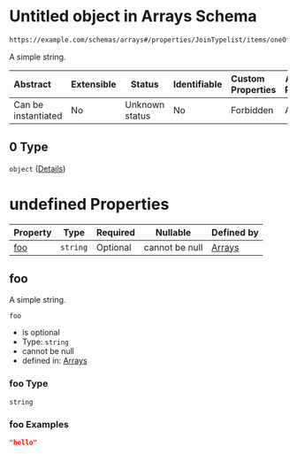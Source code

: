 # Untitled object in Arrays Schema

```txt
https://example.com/schemas/arrays#/properties/JoinTypelist/items/oneOf/0
```

A simple string.


| Abstract            | Extensible | Status         | Identifiable | Custom Properties | Additional Properties | Access Restrictions | Defined In                                                                             |
| :------------------ | ---------- | -------------- | ------------ | :---------------- | --------------------- | ------------------- | -------------------------------------------------------------------------------------- |
| Can be instantiated | No         | Unknown status | No           | Forbidden         | Allowed               | none                | [arrays.schema.json\*](../generated-schemas/arrays.schema.json "open original schema") |

## 0 Type

`object` ([Details](arrays-properties-jointypelist-items-oneof-0.md))

# undefined Properties

| Property    | Type     | Required | Nullable       | Defined by                                                                                                                                                               |
| :---------- | -------- | -------- | -------------- | :----------------------------------------------------------------------------------------------------------------------------------------------------------------------- |
| [foo](#foo) | `string` | Optional | cannot be null | [Arrays](arrays-properties-jointypelist-items-oneof-0-properties-foo.md "https&#x3A;//example.com/schemas/arrays#/properties/JoinTypelist/items/oneOf/0/properties/foo") |

## foo

A simple string.


`foo`

-   is optional
-   Type: `string`
-   cannot be null
-   defined in: [Arrays](arrays-properties-jointypelist-items-oneof-0-properties-foo.md "https&#x3A;//example.com/schemas/arrays#/properties/JoinTypelist/items/oneOf/0/properties/foo")

### foo Type

`string`

### foo Examples

```json
"hello"
```
